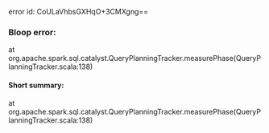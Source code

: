 error id: CoULaVhbsGXHqO+3CMXgng==
### Bloop error:

at org.apache.spark.sql.catalyst.QueryPlanningTracker.measurePhase(QueryPlanningTracker.scala:138)
#### Short summary: 

at org.apache.spark.sql.catalyst.QueryPlanningTracker.measurePhase(QueryPlanningTracker.scala:138)